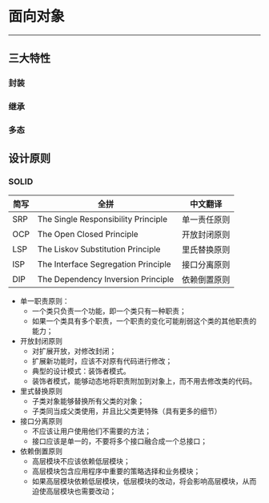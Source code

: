 # 面向对象

---

## 三大特性

### 封装

### 继承

### 多态

## 设计原则

### SOLID

| 简写 | 全拼                                | 中文翻译     |
| ---- | ----------------------------------- | ------------ |
| SRP  | The Single Responsibility Principle | 单一责任原则 |
| OCP  | The Open Closed Principle           | 开放封闭原则 |
| LSP  | The Liskov Substitution Principle   | 里氏替换原则 |
| ISP  | The Interface Segregation Principle | 接口分离原则 |
| DIP  | The Dependency Inversion Principle  | 依赖倒置原则 |

- 单一职责原则：
  - 一个类只负责一个功能，即一个类只有一种职责；
  - 如果一个类具有多个职责，一个职责的变化可能削弱这个类的其他职责的能力；
- 开放封闭原则
  - 对扩展开放，对修改封闭；
  - 扩展新功能时，应该不对原有代码进行修改；
  - 典型的设计模式：装饰者模式。
  - 装饰者模式，能够动态地将职责附加到对象上，而不用去修改类的代码。
- 里式替换原则
  - 子类对象能够替换所有父类的对象；
  - 子类同当成父类使用，并且比父类更特殊（具有更多的细节）
- 接口分离原则
  - 不应该让用户使用他们不需要的方法；
  - 接口应该是单一的，不要将多个接口融合成一个总接口；
- 依赖倒置原则
  - 高层模块不应该依赖低层模块；
  - 高层模块包含应用程序中重要的策略选择和业务模块；
  - 如果高层模块依赖低层模块，低层模块的改动，将会影响高层模块，从而迫使高层模块也需要改动；